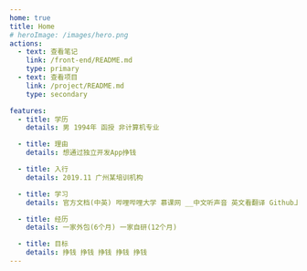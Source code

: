 ```yaml
---
home: true
title: Home
# heroImage: /images/hero.png
actions:
  - text: 查看笔记
    link: /front-end/README.md
    type: primary
  - text: 查看项目
    link: /project/README.md
    type: secondary

features:
  - title: 学历
    details: 男 1994年 函授 非计算机专业

  - title: 理由
    details: 想通过独立开发App挣钱

  - title: 入行
    details: 2019.11 广州某培训机构

  - title: 学习
    details: 官方文档(中英) 哔哩哔哩大学 慕课网 __中文听声音 英文看翻译 Github上找項目

  - title: 经历
    details: 一家外包(6个月) 一家自研(12个月)

  - title: 目标
    details: 挣钱 挣钱 挣钱 挣钱 挣钱
---
```


<RecordFooter></RecordFooter>
